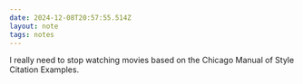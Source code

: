 ```yaml
---
date: 2024-12-08T20:57:55.514Z
layout: note
tags: notes
---
```

I really need to stop watching movies based on the Chicago Manual of Style Citation Examples.
